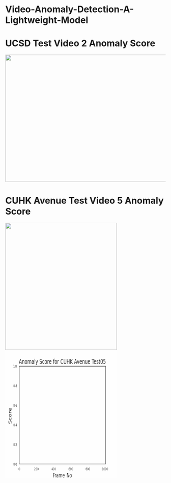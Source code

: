 # Video-Anomaly-Detection-A-Lightweight-Model

# UCSD Test Video 2 Anomaly Score
<p>
<img src="https://github.com/Mohamed-Habeb/Video-Anomaly-Detection-A-Lightweight-Model/blob/main/UCSD_Test02_Score.gif" width="700" height="400" />

</p>

# CUHK Avenue Test Video 5 Anomaly Score

<p>
<img src="https://github.com/Mohamed-Habeb/Video-Anomaly-Detection-A-Lightweight-Model/blob/main/CUHK_Test_Video05.gif" width="350" height="400" />
<img src="https://github.com/Mohamed-Habeb/Video-Anomaly-Detection-A-Lightweight-Model/blob/main/CUHK_Test05.gif" width="350" height="400" />

</p>

